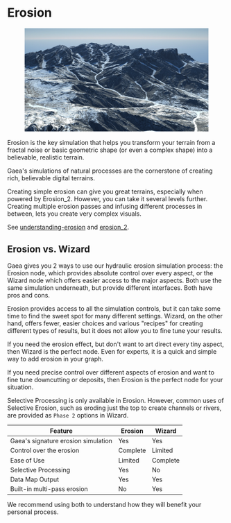 # Erosion

<figure><img src="../../.gitbook/assets/snow.webp" alt=""><figcaption></figcaption></figure>

Erosion is the key simulation that helps you transform your terrain from a fractal noise or basic geometric shape (or even a complex shape) into a believable, realistic terrain.

Gaea's simulations of natural processes are the cornerstone of creating rich, believable digital terrains.

Creating simple erosion can give you great terrains, especially when powered by Erosion\_2. However, you can take it several levels further. Creating multiple erosion passes and infusing different processes in between, lets you create very complex visuals.

See [understanding-erosion](../understanding-erosion/ "mention") and [erosion\_2](../understanding-erosion/erosion_2/ "mention").



## **Erosion vs. Wizard**

Gaea gives you 2 ways to use our hydraulic erosion simulation process: the Erosion node, which provides absolute control over every aspect, or the Wizard node which offers easier access to the major aspects. Both use the same simulation underneath, but provide different interfaces. Both have pros and cons.

Erosion provides access to all the simulation controls, but it can take some time to find the sweet spot for many different settings. Wizard, on the other hand, offers fewer, easier choices and various "recipes" for creating different types of results, but it does not allow you to fine tune your results.

If you need the erosion effect, but don't want to art direct every tiny aspect, then Wizard is the perfect node. Even for experts, it is a quick and simple way to add erosion in your graph.

If you need precise control over different aspects of erosion and want to fine tune downcutting or deposits, then Erosion is the perfect node for your situation.

Selective Processing is only available in Erosion. However, common uses of Selective Erosion, such as eroding just the top to create channels or rivers, are provided as `Phase 2` options in Wizard.

| Feature                             | Erosion  | Wizard   |
| ----------------------------------- | -------- | -------- |
| Gaea's signature erosion simulation | Yes      | Yes      |
| Control over the erosion            | Complete | Limited  |
| Ease of Use                         | Limited  | Complete |
| Selective Processing                | Yes      | No       |
| Data Map Output                     | Yes      | Yes      |
| Built-in multi-pass erosion         | No       | Yes      |

We recommend using both to understand how they will benefit your personal process.

